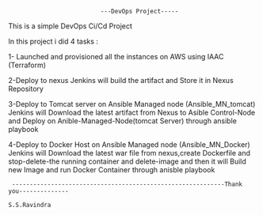                               ---DevOps Project-----

This is a simple DevOps Ci/Cd Project 

In this project i did 4 tasks :

  1- Launched and provisioned all the instances on AWS using IAAC (Terraform)
           

  2-Deploy to nexus
         Jenkins will build the artifact and Store it in Nexus Repository                  
  
  3-Deploy to Tomcat server on Ansible Managed node (Ansible_MN_tomcat)
        Jenkins will Download the latest artifact from Nexus to Asible Control-Node and Deploy on Anible-Managed-Node(tomcat Server) through ansible playbook 

  4-Deploy to Docker Host on Ansible Managed node (Ansible_MN_Docker)
     Jenkins will Download the latest war file from nexus,create Dockerfile and stop-delete-the running container and delete-image and then it will Build new Image and run Docker Container through anisble playbook



     ------------------------------------------------------------Thank you--------------
                                                                 S.S.Ravindra
                   
                    

